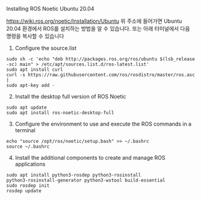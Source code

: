 Installing ROS Noetic Ubuntu 20.04

https://wiki.ros.org/noetic/Installation/Ubuntu
위 주소에 들어가면 Ubuntu 20.04 환경에서 ROS를 설치하는 방법을 알 수 있습니다. 
또는 아래 터미널에서 다음 명령을 복사할 수 있습니다

1. Configure the source.list
```
sudo sh -c 'echo "deb http://packages.ros.org/ros/ubuntu $(lsb_release
-sc) main" > /etc/apt/sources.list.d/ros-latest.list'
sudo apt install curl
curl -s https://raw.githubusercontent.com/ros/rosdistro/master/ros.asc |
sudo apt-key add -
```
2. Install the desktop full version of ROS Noetic
```
sudo apt update
sudo apt install ros-noetic-desktop-full
```
3. Configure the environment to use and execute the ROS commands in a terminal
```
echo "source /opt/ros/noetic/setup.bash" >> ~/.bashrc
source ~/.bashrc
```
4. Install the additional components to create and manage ROS applications
```
sudo apt install python3-rosdep python3-rosinstall
python3-rosinstall-generator python3-wstool build-essential
sudo rosdep init
rosdep update
```

